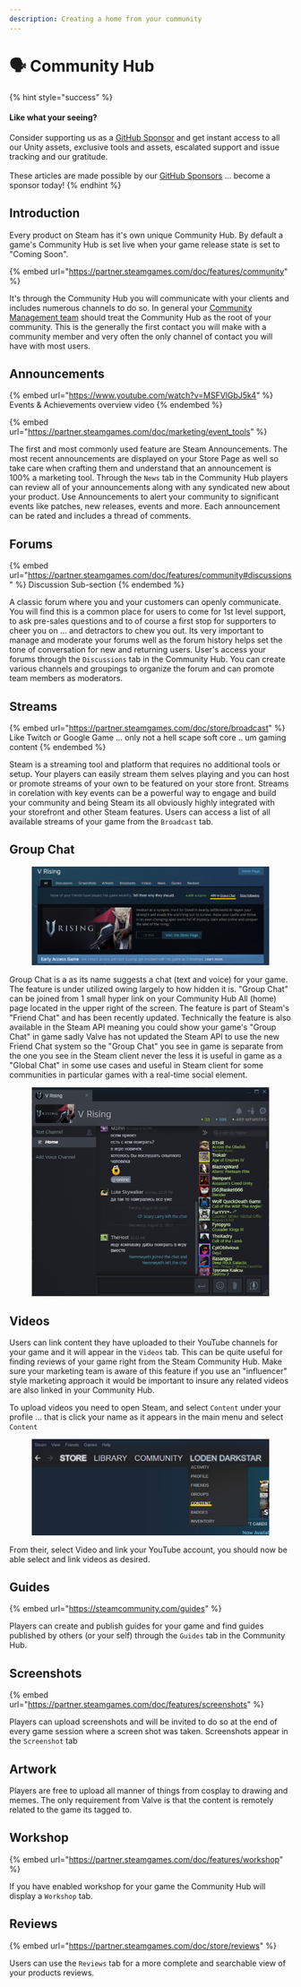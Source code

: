 ```yaml
---
description: Creating a home from your community
---
```


# 🗣 Community Hub

{% hint style="success" %}
#### Like what your seeing?

Consider supporting us as a [GitHub Sponsor](../../become-a-sponsor.md) and get instant access to all our Unity assets, exclusive tools and assets, escalated support and issue tracking and our gratitude.\
\
These articles are made possible by our [GitHub Sponsors](https://github.com/sponsors/heathen-engineering) ... become a sponsor today!
{% endhint %}

## Introduction

Every product on Steam has it's own unique Community Hub. By default a game's Community Hub is set live when your game release state is set to "Coming Soon".&#x20;

{% embed url="https://partner.steamgames.com/doc/features/community" %}

It's through the Community Hub you will communicate with your clients and includes numerous channels to do so. In general your [Community Management team](../sourcing/community.md) should treat the Community Hub as the root of your community. This is the generally the first contact you will make with a community member and very often the only channel of contact you will have with most users.

## Announcements

{% embed url="https://www.youtube.com/watch?v=MSFVlGbJ5k4" %}
Events & Achievements overview video
{% endembed %}

{% embed url="https://partner.steamgames.com/doc/marketing/event_tools" %}

The first and most commonly used feature are Steam Announcements. The most recent announcements are displayed on your Store Page as well so take care when crafting them and understand that an announcement is 100% a marketing tool. Through the `News` tab in the Community Hub players can review all of your announcements along with any syndicated new about your product. Use Announcements to alert your community to significant events like patches, new releases, events and more. Each announcement can be rated and includes a thread of comments.&#x20;

## Forums

{% embed url="https://partner.steamgames.com/doc/features/community#discussions" %}
Discussion Sub-section
{% endembed %}

A classic forum where you and your customers can openly communicate. You will find this is a common place for users to come for 1st level support, to ask pre-sales questions and to of course a first stop for supporters to cheer you on ... and detractors to chew you out. Its very important to manage and moderate your forums well as the forum history helps set the tone of conversation for new and returning users. User's access your forums through the `Discussions` tab in the Community Hub. You can create various channels and groupings to organize the forum and can promote team members as moderators.

## Streams

{% embed url="https://partner.steamgames.com/doc/store/broadcast" %}
Like Twitch or Google Game ... only not a hell scape soft core .. um gaming content
{% endembed %}

Steam is a streaming tool and platform that requires no additional tools or setup. Your players can easily stream them selves playing and you can host or promote streams of your own to be featured on your store front. Streams in corelation with key events can be a powerful way to engage and build your community and being Steam its all obviously highly integrated with your storefront and other Steam features. Users can access a list of all available streams of your game from the `Broadcast` tab.

## Group Chat

<figure><img src="../../../.gitbook/assets/image (4) (2).png" alt=""><figcaption></figcaption></figure>

Group Chat is a as its name suggests a chat (text and voice) for your game. The feature is under utilized owing largely to how hidden it is. "Group Chat" can be joined from 1 small hyper link on your Community Hub All (home) page located in the upper right of the screen. The feature is part of Steam's "Friend Chat" and has been recently updated. Technically the feature is also available in the Steam API meaning you could show your game's "Group Chat" in game sadly Valve has not updated the Steam API to use the new Friend Chat system so the "Group Chat" you see in game is separate from the one you see in the Steam client never the less it is useful in game as a "Global Chat" in some use cases and useful in Steam client for some communities in particular games with a real-time social element.

<figure><img src="../../../.gitbook/assets/image.png" alt=""><figcaption></figcaption></figure>

## Videos

Users can link content they have uploaded to their YouTube channels for your game and it will appear in the `Videos` tab. This can be quite useful for finding reviews of your game right from the Steam Community Hub. Make sure your marketing team is aware of this feature if you use an "influencer" style marketing approach it would be important to insure any related videos are also linked in your Community Hub.

To upload videos you need to open Steam, and select `Content` under your profile ... that is click your name as it appears in the main menu and select `Content`

<figure><img src="../../../.gitbook/assets/image (3).png" alt=""><figcaption></figcaption></figure>

From their, select Video and link your YouTube account, you should now be able select and link videos as desired.

## Guides

{% embed url="https://steamcommunity.com/guides" %}

Players can create and publish guides for your game and find guides published by others (or your self) through the `Guides` tab in the Community Hub.

## Screenshots

{% embed url="https://partner.steamgames.com/doc/features/screenshots" %}

Players can upload screenshots and will be invited to do so at the end of every game session where a screen shot was taken. Screenshots appear in the `Screenshot` tab

## Artwork

Players are free to upload all manner of things from cosplay to drawing and memes. The only requirement from Valve is that the content is remotely related to the game its tagged to.

## Workshop

{% embed url="https://partner.steamgames.com/doc/features/workshop" %}

If you have enabled workshop for your game the Community Hub will display a `Workshop` tab.

## Reviews

{% embed url="https://partner.steamgames.com/doc/store/reviews" %}

Users can use the `Reviews` tab for a more complete and searchable view of your products reviews.
